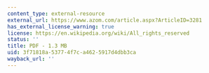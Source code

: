 ```yaml
---
content_type: external-resource
external_url: https://www.azom.com/article.aspx?ArticleID=3281
has_external_license_warning: true
license: https://en.wikipedia.org/wiki/All_rights_reserved
status: ''
title: PDF - 1.3 MB
uid: 3f71818a-5377-4f7c-a462-5917d4dbb3ca
wayback_url: ''
---
```

